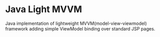 # Java Light MVVM

Java implementation of lightweight MVVM(model-view-viewmodel) framework adding simple ViewModel binding over standard JSP pages.
